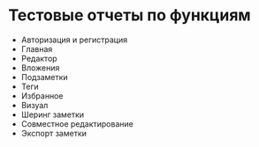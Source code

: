 # Тестовые отчеты по функциям

- Авторизация и регистрация
- Главная
- Редактор
- Вложения
- Подзаметки
- Теги
- Избранное
- Визуал
- Шеринг заметки
- Совместное редактирование
- Экспорт заметки